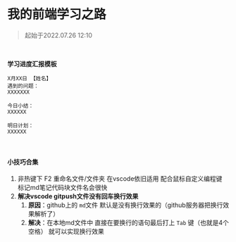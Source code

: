 # 我的前端学习之路

> 起始于2022.07.26 12:10

​	

**学习进度汇报模板**

```apl
X月XX日 【姓名】
遇到的问题：
XXXXXXX

今日小结：
XXXXXX

明日计划：
XXXXXX
```

​	

#### 小技巧合集

1. 非热键下 F2 重命名文件/文件夹 在vscode依旧适用 配合鼠标自定义编程键 标记md笔记代码块文件名会很快
2. **解决vscode gitpush文件没有回车换行效果**
   1. **原因**：github上的 `md`文件 默认是没有换行效果的（github服务器把换行效果解析了）
   2. **解决**：在本地md文件中  直接在要换行的语句最后打上 `Tab` 键（也就是4个空格） 就可以实现换行效果